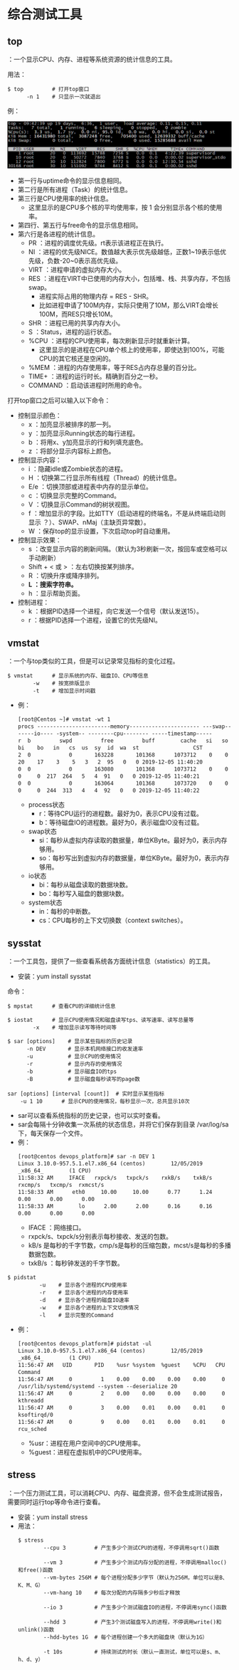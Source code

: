 # 综合测试工具

## top

：一个显示CPU、内存、进程等系统资源的统计信息的工具。

用法：
```shell
$ top         # 打开top窗口
      -n 1    # 只显示一次就退出
```

例：

![](top.png)

- 第一行与uptime命令的显示信息相同。
- 第二行是所有进程（Task）的统计信息。
- 第三行是CPU使用率的统计信息。
  - 这里显示的是CPU多个核的平均使用率，按 1 会分别显示各个核的使用率。
- 第四行、第五行与free命令的显示信息相同。
- 第六行是各进程的统计信息。
  - PR ：进程的调度优先级。rt表示该进程正在执行。
  - NI ：进程的优先级NICE。数值越大表示优先级越低，正数1~19表示低优先级，负数-20~0表示高优先级。
  - VIRT ：进程申请的虚拟内存大小。
  - RES ：进程在VIRT中已使用的内存大小，包括堆、栈、共享内存，不包括swap。
    - 进程实际占用的物理内存 = RES - SHR。
    - 比如进程申请了100M内存，实际只使用了10M，那么VIRT会增长100M，而RES只增长10M。
  - SHR ：进程已用的共享内存大小。
  - S ：Status，进程的运行状态。
  - %CPU ：进程的CPU使用率，每次刷新显示时就重新计算。
    - 这里显示的是进程在CPU单个核上的使用率，即使达到100%，可能CPU的其它核还是空闲的。
  - %MEM ：进程的内存使用率，等于RES占内存总量的百分比。
  - TIME+ ：进程的运行时长。精确到百分之一秒。
  - COMMAND ：启动该进程时所用的命令。

打开top窗口之后可以输入以下命令：
- 控制显示颜色：
    - x  ：加亮显示被排序的那一列。
    - y  ：加亮显示Running状态的每行进程。
    - b  ：将用x、y加亮显示的行和列填充底色。
    - z  ：将部分显示内容标上颜色。
- 控制显示内容：
    - i  ：隐藏idle或Zombie状态的进程。
    - H  ：切换第二行显示所有线程（Thread）的统计信息。
    - E/e  ：切换顶部或进程表中内存的显示单位。
    - c  ：切换显示完整的Command。
    - V  ：切换显示Command的树状视图。
    - f  ：增加显示的字段。比如TTY（启动进程的终端名，不是从终端启动则显示 ？）、SWAP、nMaj（主缺页异常数）。
    - W  ：保存top的显示设置，下次启动top时自动重用。
- 控制显示效果：
    - s  ：改变显示内容的刷新间隔。（默认为3秒刷新一次，按回车或空格可以手动刷新）
    - Shift + < 或 > ：左右切换按某列排序。
    - R  ：切换升序或降序排列。
    - **L  ：搜索字符串。**
    - h  ：显示帮助页面。
- 控制进程：
    - k  ：根据PID选择一个进程，向它发送一个信号（默认发送15）。
    - r  ：根据PID选择一个进程，设置它的优先级NI。

## vmstat

：一个与top类似的工具，但是可以记录常见指标的变化过程。

```shell
$ vmstat      # 显示系统的内存、磁盘IO、CPU等信息
        -w    # 按宽排版显示
        -t    # 增加显示时间戳
```
- 例：
    ```shell
    [root@Centos ~]# vmstat -wt 1
    procs -----------------------memory---------------------- ---swap-- -----io---- -system-- --------cpu-------- -----timestamp-----
    r  b         swpd         free         buff        cache   si   so    bi    bo   in   cs  us  sy  id  wa  st                 CST
    2  0            0       163228       101368      1073712    0    0    20    17    3    5   3   2  95   0   0 2019-12-05 11:40:20
    0  0            0       163080       101368      1073712    0    0     0     0  217  264   5   4  91   0   0 2019-12-05 11:40:21
    0  0            0       163064       101368      1073720    0    0     0     0  244  313   4   4  92   0   0 2019-12-05 11:40:22
    ```
    - process状态
      - r：等待CPU运行的进程数。最好为0，表示CPU没有过载。
      - b：等待磁盘IO的进程数。最好为0，表示磁盘IO没有过载。
    - swap状态
      - si：每秒从虚拟内存读取的数据量，单位KByte。最好为0，表示内存够用。
      - so：每秒写出到虚拟内存的数据量，单位KByte。最好为0，表示内存够用。
    - io状态
      - bi：每秒从磁盘读取的数据块数。
      - bo：每秒写入磁盘的数据块数。
    - system状态
      - in：每秒的中断数。
      - cs：CPU每秒的上下文切换数（context switches）。

## sysstat

：一个工具包，提供了一些查看系统各方面统计信息（statistics）的工具。
- 安装：yum install sysstat

命令：

```shell
$ mpstat      # 查看CPU的详细统计信息
```

```shell
$ iostat      # 显示CPU使用情况和磁盘读写tps、读写速率、读写总量等
        -x    # 增加显示读写等待时间等
```

```shell
$ sar [options]    # 显示某些指标的历史记录
      -n DEV       # 显示本机网络接口的收发速率
      -u           # 显示CPU的使用情况
      -r           # 显示内存的使用情况
      -b           # 显示磁盘IO的tps
      -B           # 显示磁盘每秒读写的page数

sar [options] [interval [count]]  # 实时显示某些指标
    -u 1 10      # 显示CPU的使用情况，每秒显示一次，总共显示10次
```
- sar可以查看系统指标的历史记录，也可以实时查看。
- sar会每隔十分钟收集一次系统的状态信息，并将它们保存到目录 /var/log/sa 下，每天保存一个文件。
- 例：
    ```shell
    [root@centos devops_platform]# sar -n DEV 1
    Linux 3.10.0-957.5.1.el7.x86_64 (centos)        12/05/2019      _x86_64_        (1 CPU)
    11:58:32 AM     IFACE   rxpck/s   txpck/s    rxkB/s    txkB/s   rxcmp/s   txcmp/s  rxmcst/s
    11:58:33 AM      eth0     10.00     10.00      0.77      1.24      0.00      0.00      0.00
    11:58:33 AM        lo      2.00      2.00      0.16      0.16      0.00      0.00      0.00
    ```
    - IFACE  ：网络接口。
    - rxpck/s、txpck/s分别表示每秒接收、发送的包数。
    - kB/s  是每秒的千字节数，cmp/s是每秒的压缩包数，mcst/s是每秒的多播数据包数。
    - txkB/s  ：每秒钟发送的千字节数。

```shell
$ pidstat
          -u    # 显示各个进程的CPU使用率
          -r    # 显示各个进程的内存使用率
          -d    # 显示各个进程的磁盘IO速率
          -w    # 显示各个进程的上下文切换情况
          -l    # 显示完整的Command
```
- 例：
    ```shell
    [root@centos devops_platform]# pidstat -ul
    Linux 3.10.0-957.5.1.el7.x86_64 (centos)        12/05/2019      _x86_64_        (1 CPU)
    11:56:47 AM   UID       PID    %usr %system  %guest    %CPU   CPU  Command
    11:56:47 AM     0         1    0.00    0.00    0.00    0.00     0  /usr/lib/systemd/systemd --system --deserialize 20 
    11:56:47 AM     0         2    0.00    0.00    0.00    0.00     0  kthreadd
    11:56:47 AM     0         3    0.00    0.01    0.00    0.01     0  ksoftirqd/0
    11:56:47 AM     0         9    0.00    0.01    0.00    0.01     0  rcu_sched
    ```
    - %usr：进程在用户空间中的CPU使用率。
    - %guest：进程在虚拟机中的CPU使用率。

## stress

：一个压力测试工具，可以消耗CPU、内存、磁盘资源，但不会生成测试报告，需要同时运行top等命令进行查看。
- 安装：yum install stress
- 用法：
  ```shell
  $ stress
          --cpu 3         # 产生多少个测试CPU的进程，不停调用sqrt()函数

          --vm 3          # 产生多少个测试内存分配的进程，不停调用malloc()和free()函数
          --vm-bytes 256M # 每个进程分配多少字节（默认为256M，单位可以是B、K、M、G）
          --vm-hang 10    # 每次分配的内存隔多少秒后才释放

          --io 3          # 产生多少个测试磁盘IO的进程，不停调用sync()函数

          --hdd 3         # 产生3个测试磁盘写入的进程，不停调用write()和unlink()函数
          --hdd-bytes 1G  # 每个进程创建一个多大的磁盘块（默认为1G）

          -t 10s          # 持续测试的时长（默认一直测试，单位可以是s、m、h、d、y）
  ```
